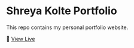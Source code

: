 # Shreya Kolte Portfolio

This repo contains my personal portfolio website.

🔗 [View Live](https://shreyakolte.github.io/)
